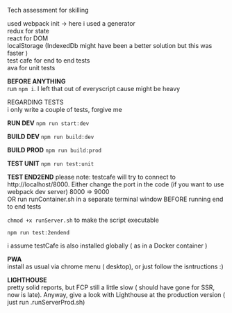 Tech assessment for skilling

used webpack init -> here i used a generator  
redux for state  
react for DOM  
localStorage (IndexedDb might have been a better solution but this was faster )  
test cafe for end to end tests  
ava for unit tests  

**BEFORE ANYTHING**  
run ```npm i```. I left that out of everyscript cause might be heavy

REGARDING TESTS  
i only write a couple of tests, forgive me

**RUN DEV**
``` npm run start:dev ```

**BUILD DEV**
``` npm run build:dev ```

**BUILD PROD**
``` npm run build:prod ```

**TEST UNIT**
``` npm run test:unit ```

**TEST END2END**
please note: testcafe  will try to connect to  http://localhost/8000. Either change the port in the code
(if you want to use webpack dev server) 8000 => 9000  
OR run runContainer.sh in a separate terminal window BEFORE running end to end tests  
  
```chmod +x runServer.sh```
to make the script executable  

``` npm run test:2endend ```

i assume testCafe is also installed globally ( as in a Docker container )

**PWA**  
install as usual via chrome menu ( desktop), or just follow the isntructions :)  

**LIGHTHOUSE**  
pretty solid reports, but FCP still a little slow ( should have gone for SSR, now is late). Anyway, give a look with Lighthouse at the production version ( just run .runServerProd.sh)





